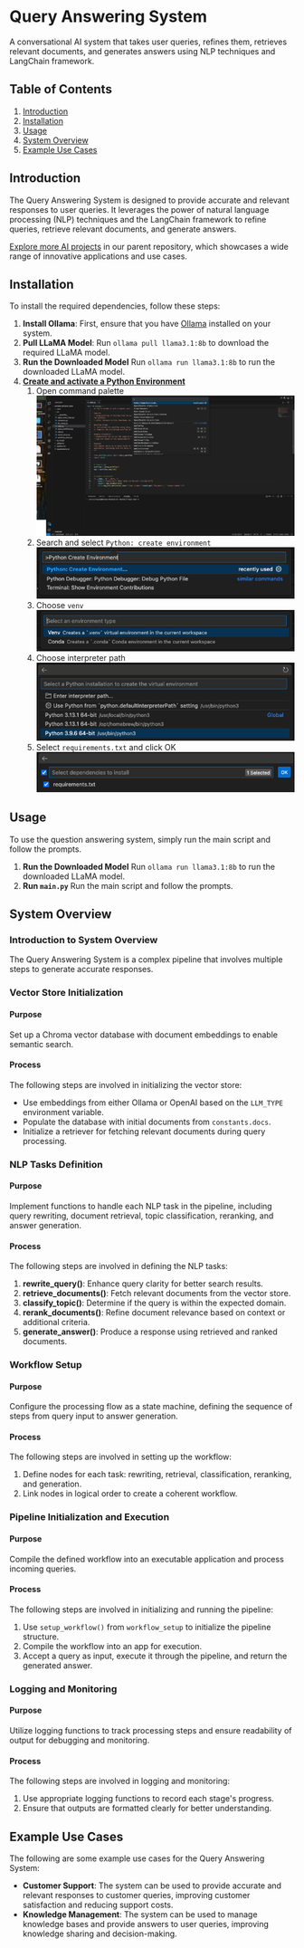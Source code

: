 # Query Answering System
A conversational AI system that takes user queries, refines them, retrieves relevant documents, and generates answers using NLP techniques and LangChain framework.

## Table of Contents
1. [Introduction](#introduction)
2. [Installation](#installation)
3. [Usage](#usage)
4. [System Overview](#system-overview)
5. [Example Use Cases](#example-use-cases)

## Introduction
The Query Answering System is designed to provide accurate and relevant responses to user queries. It leverages the power of natural language processing (NLP) techniques and the LangChain framework to refine queries, retrieve relevant documents, and generate answers.

[Explore more AI projects](https://github.com/NxtGen-AI-Public/NxtGen-OnTopic) in our parent repository, which showcases a wide range of innovative applications and use cases.

## Installation
To install the required dependencies, follow these steps:

1. **Install Ollama**: First, ensure that you have [Ollama](https://ollama.com/) installed on your system.
2. **Pull LLaMA Model**: Run `ollama pull llama3.1:8b` to download the required LLaMA model.
3. **Run the Downloaded Model** Run `ollama run llama3.1:8b` to run the downloaded LLaMA model.
4. <a href="Creating%20environments" style="font-weight: bold;">Create and activate a Python Environment</a>
   1. Open command palette \
   ![Open command palette](./images/image.png)
   2. Search and select `Python: create environment`\
   ![Python: create environment](./images/image-1.png)
   3. Choose `venv` \
   ![venv](./images/image-2.png)
   4. Choose interpreter path \
   ![interpreter](./images/image-3.png)
   5. Select `requirements.txt` and click OK \
   ![requirements.txt](./images/image-4.png)

## Usage
To use the question answering system, simply run the main script and follow the prompts.

1. **Run the Downloaded Model** Run `ollama run llama3.1:8b` to run the downloaded LLaMA model.
2. **Run `main.py`** Run the main script and follow the prompts.

## System Overview
### Introduction to System Overview
The Query Answering System is a complex pipeline that involves multiple steps to generate accurate responses. 

### Vector Store Initialization
#### Purpose
Set up a Chroma vector database with document embeddings to enable semantic search.

#### Process
The following steps are involved in initializing the vector store:
* Use embeddings from either Ollama or OpenAI based on the `LLM_TYPE` environment variable.
* Populate the database with initial documents from `constants.docs`.
* Initialize a retriever for fetching relevant documents during query processing.

### NLP Tasks Definition
#### Purpose
Implement functions to handle each NLP task in the pipeline, including query rewriting, document retrieval, topic classification, reranking, and answer generation.

#### Process
The following steps are involved in defining the NLP tasks:
1. **rewrite_query()**: Enhance query clarity for better search results.
2. **retrieve_documents()**: Fetch relevant documents from the vector store.
3. **classify_topic()**: Determine if the query is within the expected domain.
4. **rerank_documents()**: Refine document relevance based on context or additional criteria.
5. **generate_answer()**: Produce a response using retrieved and ranked documents.

### Workflow Setup
#### Purpose
Configure the processing flow as a state machine, defining the sequence of steps from query input to answer generation.

#### Process
The following steps are involved in setting up the workflow:
1. Define nodes for each task: rewriting, retrieval, classification, reranking, and generation.
2. Link nodes in logical order to create a coherent workflow.

### Pipeline Initialization and Execution
#### Purpose
Compile the defined workflow into an executable application and process incoming queries.

#### Process
The following steps are involved in initializing and running the pipeline:
1. Use `setup_workflow()` from `workflow_setup` to initialize the pipeline structure.
2. Compile the workflow into an app for execution.
3. Accept a query as input, execute it through the pipeline, and return the generated answer.

### Logging and Monitoring
#### Purpose
Utilize logging functions to track processing steps and ensure readability of output for debugging and monitoring.

#### Process
The following steps are involved in logging and monitoring:
1. Use appropriate logging functions to record each stage's progress.
2. Ensure that outputs are formatted clearly for better understanding.

## Example Use Cases
The following are some example use cases for the Query Answering System:

* **Customer Support**: The system can be used to provide accurate and relevant responses to customer queries, improving customer satisfaction and reducing support costs.
* **Knowledge Management**: The system can be used to manage knowledge bases and provide answers to user queries, improving knowledge sharing and decision-making.
